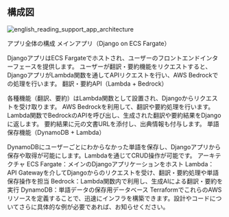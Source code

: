 ## 構成図
![english_reading_support_app_architecture](https://github.com/user-attachments/assets/142bdbe0-6e44-4a2b-be8f-dce6f7d05b58)

アプリ全体の構成
メインアプリ（Django on ECS Fargate）

DjangoアプリはECS Fargateでホストされ、ユーザーのフロントエンドインターフェースを提供します。
ユーザーが翻訳・要約機能をリクエストすると、DjangoアプリがLambda関数を通してAPIリクエストを行い、AWS Bedrockでの処理を行います。
翻訳・要約API（Lambda + Bedrock）

各種機能（翻訳、要約）はLambda関数として設置され、Djangoからリクエストを受け取ります。
AWS Bedrockを利用して、翻訳や要約処理を行います。Lambda関数でBedrockのAPIを呼び出し、生成された翻訳や要約結果をDjangoに返します。
要約結果に元の文書URLを添付し、出典情報も付与します。
単語保存機能（DynamoDB + Lambda）

DynamoDBにユーザーごとにわからなかった単語を保存し、Djangoアプリから保存や取得が可能にします。Lambdaを通じてCRUD操作が可能です。
アーキテクチャ
ECS Fargate：メインのDjangoアプリケーションをホスト
Lambda：API Gatewayを介してDjangoからのリクエストを受け、翻訳・要約処理や単語保存操作を担当
Bedrock：Lambda関数内で利用し、生成AIによる翻訳・要約を実行
DynamoDB：単語データの保存用データベース
TerraformでこれらのAWSリソースを定義することで、迅速にインフラを構築できます。設計やコードについてさらに具体的な例が必要であれば、お知らせください。
